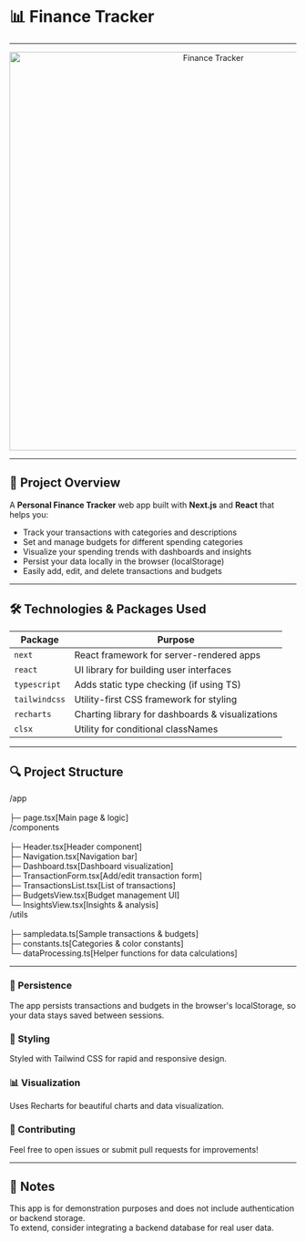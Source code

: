 # 📊 Finance Tracker

---

<p align="center">
  <img src="" alt=" Finance Tracker " width="700"/>
</p>

---

## 🚀 Project Overview

A **Personal Finance Tracker** web app built with **Next.js** and **React** that helps you:

- Track your transactions with categories and descriptions
- Set and manage budgets for different spending categories
- Visualize your spending trends with dashboards and insights
- Persist your data locally in the browser (localStorage)
- Easily add, edit, and delete transactions and budgets

---

## 🛠️ Technologies & Packages Used

| Package           | Purpose                                        |
| ----------------- | ----------------------------------------------|
| `next`            | React framework for server-rendered apps      |
| `react`           | UI library for building user interfaces        |
| `typescript`      | Adds static type checking (if using TS)        |
| `tailwindcss`     | Utility-first CSS framework for styling         |
| `recharts`        | Charting library for dashboards & visualizations|
| `clsx`            | Utility for conditional classNames              |

---

## 🔍 Project Structure
/app<br>                   
  ├─ page.tsx[Main page & logic]<br>
/components<br>            
  ├─ Header.tsx[Header component]<br>
  ├─ Navigation.tsx[Navigation bar]<br>
  ├─ Dashboard.tsx[Dashboard visualization]<br>
  ├─ TransactionForm.tsx[Add/edit transaction form]<br>
  ├─ TransactionsList.tsx[List of transactions]<br>
  ├─ BudgetsView.tsx[Budget management UI]<br>
  └─ InsightsView.tsx[Insights & analysis]<br>
/utils<br>                 
  ├─ sampledata.ts[Sample transactions & budgets]<br>
  ├─ constants.ts[Categories & color constants]<br>
  └─ dataProcessing.ts[Helper functions for data calculations]<br>

---

### 💾 Persistence
The app persists transactions and budgets in the browser's localStorage, so your data stays saved between sessions.

### 🎨 Styling
Styled with Tailwind CSS for rapid and responsive design.

### 📊 Visualization
Uses Recharts for beautiful charts and data visualization.

### 🙌 Contributing
Feel free to open issues or submit pull requests for improvements!

---

## 📝 Notes

This app is for demonstration purposes and does not include authentication or backend storage.<br>
To extend, consider integrating a backend database for real user data.<br>

